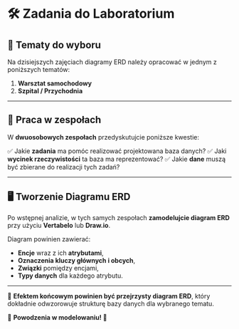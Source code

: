 # 🛠 Zadania do Laboratorium

## 🎯 Tematy do wyboru
Na dzisiejszych zajęciach diagramy ERD należy opracować w jednym z poniższych tematów:

1. **Warsztat samochodowy**
2. **Szpital / Przychodnia**

---

## 🔹 Praca w zespołach
W **dwuosobowych zespołach** przedyskutujcie poniższe kwestie:

✅ Jakie **zadania** ma pomóc realizować projektowana baza danych?
✅ Jaki **wycinek rzeczywistości** ta baza ma reprezentować?
✅ Jakie **dane** muszą być zbierane do realizacji tych zadań?

---

## 🖥️ Tworzenie Diagramu ERD
Po wstępnej analizie, w tych samych zespołach **zamodelujcie diagram ERD** przy użyciu **Vertabelo** lub **Draw.io**.

Diagram powinien zawierać:
- **Encje** wraz z ich **atrybutami**,
- **Oznaczenia kluczy głównych i obcych**, 
- **Związki** pomiędzy encjami,
- **Typy danych** dla każdego atrybutu.

---

📌 **Efektem końcowym powinien być przejrzysty diagram ERD**, który dokładnie odwzorowuje strukturę bazy danych dla wybranego tematu.

🎯 **Powodzenia w modelowaniu! 🚀**
